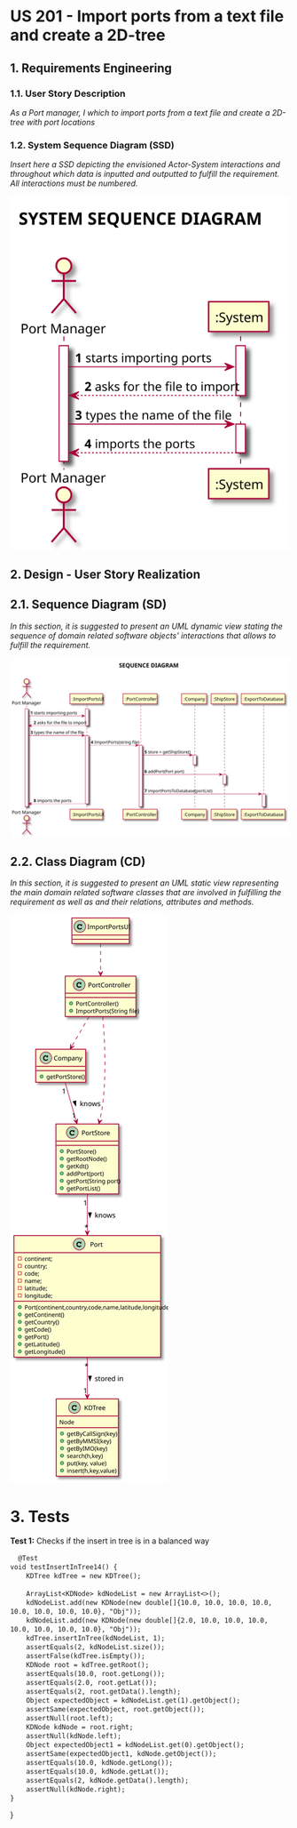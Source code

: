 # US 201 - Import ports from a text file and create a 2D-tree

## 1. Requirements Engineering


### 1.1. User Story Description

*As a Port manager, I which to import ports from a text file and create a 2D-tree
with port locations*

### 1.2. System Sequence Diagram (SSD)

*Insert here a SSD depicting the envisioned Actor-System interactions and throughout which data is inputted and outputted to fulfill the requirement. All interactions must be numbered.*

![US201-SSD](SSD_201.svg)



## 2. Design - User Story Realization

## 2.1. Sequence Diagram (SD)

*In this section, it is suggested to present an UML dynamic view stating the sequence of domain related software objects' interactions that allows to fulfill the requirement.*

![US201-SD](SD_201.svg)

## 2.2. Class Diagram (CD)

*In this section, it is suggested to present an UML static view representing the main domain related software classes that are involved in fulfilling the requirement as well as and their relations, attributes and methods.*

![US201-CD](CD_201.svg)

# 3. Tests

**Test 1:** Checks if the insert in tree is in a balanced way

      @Test
    void testInsertInTree14() {
        KDTree kdTree = new KDTree();

        ArrayList<KDNode> kdNodeList = new ArrayList<>();
        kdNodeList.add(new KDNode(new double[]{10.0, 10.0, 10.0, 10.0, 10.0, 10.0, 10.0, 10.0}, "Obj"));
        kdNodeList.add(new KDNode(new double[]{2.0, 10.0, 10.0, 10.0, 10.0, 10.0, 10.0, 10.0}, "Obj"));
        kdTree.insertInTree(kdNodeList, 1);
        assertEquals(2, kdNodeList.size());
        assertFalse(kdTree.isEmpty());
        KDNode root = kdTree.getRoot();
        assertEquals(10.0, root.getLong());
        assertEquals(2.0, root.getLat());
        assertEquals(2, root.getData().length);
        Object expectedObject = kdNodeList.get(1).getObject();
        assertSame(expectedObject, root.getObject());
        assertNull(root.left);
        KDNode kdNode = root.right;
        assertNull(kdNode.left);
        Object expectedObject1 = kdNodeList.get(0).getObject();
        assertSame(expectedObject1, kdNode.getObject());
        assertEquals(10.0, kdNode.getLong());
        assertEquals(10.0, kdNode.getLat());
        assertEquals(2, kdNode.getData().length);
        assertNull(kdNode.right);
    }


        
}